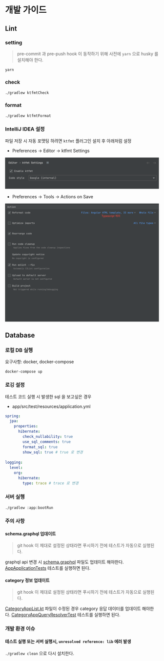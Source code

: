 # 개발 가이드

## Lint

### setting

> pre-commit 과 pre-push hook 이 동작하기 위해 사전에 `yarn` 으로 husky 를 설치해야 한다.

```shell
yarn
```

### check

```shell
./gradlew ktfmtCheck
```

### format

```shell
./gradlew ktfmtFormat
```

### IntelliJ IDEA 설정

파일 저장 시 자동 포맷팅 하려면 `ktfmt` 플러그인 설치 후 아래처럼 설정

- Preferences -> Editor -> ktfmt Settings

![ktlint](./image/ktfmt.png)

- Preferences -> Tools -> Actions on Save

![actions-on-save](./image/actions-on-save.png)

## Database

### 로컬 DB 실행

요구사항: docker, docker-compose

```shell
docker-compose up
```

### 로깅 설정

테스트 코드 실행 시 발생한 sql 을 보고싶은 경우

- app/src/test/resources/application.yml

```yaml
spring:
  jpa:
    properties:
      hibernate:
        check_nullability: true
        use_sql_comments: true
        format_sql: true
        show_sql: true # true 로 변경

logging:
  level:
    org:
      hibernate:
        type: trace # trace 로 변경
```

### 서버 실행

```shell
./gradlew :app:bootRun
```

### 주의 사항

#### schema.graphql 업데이트

> git hook 이 제대로 설정된 상태라면 푸시하기 전에 테스트가 자동으로 실행된다.

graphql api 변경 시 [schema.graphql](app/src/main/resources/graphql/schema.graphql) 파일도 업데이트 해야한다.
[AppApplicationTests](app/src/test/kotlin/com/santaclose/app/AppApplicationTests.kt) 테스트를 실행하면 된다.

#### category 정보 업데이트

> git hook 이 제대로 설정된 상태라면 푸시하기 전에 테스트가 자동으로 실행된다.

[CategoryAppList.kt](app/src/main/kotlin/com/santaclose/app/category/resolver/dto/CategoryAppList.kt) 파일이 수정된 경우
category 응답 데이터를 업데이트 해야한다.
[CategoryAppQueryResolverTest](app/src/test/kotlin/com/santaclose/app/category/resolver/CategoryAppQueryResolverTest.kt)
테스트를 실행하면 된다.

### 개발 환경 이슈

#### 테스트 실행 또는 서버 실행시, `unresolved reference: lib` 에러 발생

`./gradlew clean` 으로 다시 설치한다. 
